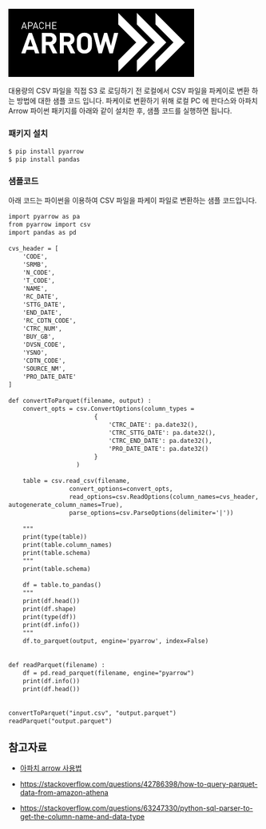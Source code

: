 ![arrow](https://github.com/gnosia93/bigdata-on-aws/blob/main/workshop/images/apache-arrow.png)

대용량의 CSV 파일을 직접 S3 로 로딩하기 전 로컬에서 CSV 파일을 파케이로 변환 하는 방법에 대한 샘플 코드 입니다. 파케이로 변환하기 위해 로컬 PC 에 판다스와 아파치 Arrow 파이썬 패키지를 아래와 같이 설치한 후, 샘플 코드를 실행하면 됩니다. 

### 패키지 설치 ###
```
$ pip install pyarrow
$ pip install pandas
```


### 샘플코드 ###

아래 코드는 파이썬을 이용하여 CSV 파일을 파케이 파일로 변환하는 샘플 코드입니다. 

```
import pyarrow as pa
from pyarrow import csv
import pandas as pd

cvs_header = [
    'CODE',
    'SRMB',
    'N_CODE',
    'T_CODE',
    'NAME',
    'RC_DATE',
    'STTG_DATE',
    'END_DATE',
    'RC_CDTN_CODE',
    'CTRC_NUM',
    'BUY_GB',
    'DVSN_CODE',
    'YSNO',
    'CDTN_CODE',
    'SOURCE_NM',
    'PRO_DATE_DATE'
]

def convertToParquet(filename, output) :
    convert_opts = csv.ConvertOptions(column_types =
                        {
                            'CTRC_DATE': pa.date32(),
                            'CTRC_STTG_DATE': pa.date32(),
                            'CTRC_END_DATE': pa.date32(),
                            'PRO_DATE_DATE': pa.date32()
                        }
                   )

    table = csv.read_csv(filename,
                 convert_options=convert_opts,
                 read_options=csv.ReadOptions(column_names=cvs_header, autogenerate_column_names=True),
                 parse_options=csv.ParseOptions(delimiter='|'))

    """
    print(type(table))
    print(table.column_names)
    print(table.schema)
    """
    print(table.schema)

    df = table.to_pandas()
    """
    print(df.head())
    print(df.shape)
    print(type(df))
    print(df.info())
    """
    df.to_parquet(output, engine='pyarrow', index=False)


def readParquet(filename) :
    df = pd.read_parquet(filename, engine="pyarrow")
    print(df.info())
    print(df.head())


convertToParquet("input.csv", "output.parquet")
readParquet("output.parquet")
```


## 참고자료 ##

* [아파치 arrow 사용법](https://yahwang.github.io/posts/83)

* https://stackoverflow.com/questions/42786398/how-to-query-parquet-data-from-amazon-athena

* https://stackoverflow.com/questions/63247330/python-sql-parser-to-get-the-column-name-and-data-type
